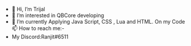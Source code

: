 - 👋 Hi, I’m Trijal 
- 👀 I’m interested in QBCore developing 
- 🌱 I’m currently Applying Java Script, CSS , Lua and HTML. On my Code
📫 How to reach me:- 
- My Discord:Ranjit#6511
